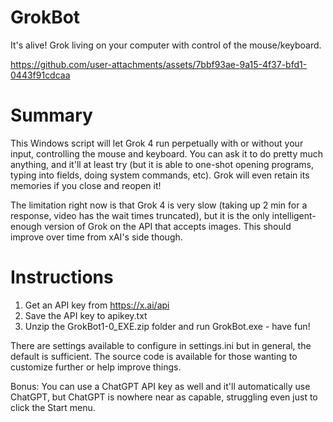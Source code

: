 # GrokBot
It's alive! Grok living on your computer with control of the mouse/keyboard.

https://github.com/user-attachments/assets/7bbf93ae-9a15-4f37-bfd1-0443f91cdcaa

# Summary
This Windows script will let Grok 4 run perpetually with or without your input, controlling the mouse and keyboard. You can ask it to do pretty much anything, and it'll at least try (but it is able to one-shot opening programs, typing into fields, doing system commands, etc). Grok will even retain its memories if you close and reopen it!

The limitation right now is that Grok 4 is very slow (taking up 2 min for a response, video has the wait times truncated), but it is the only intelligent-enough version of Grok on the API that accepts images. This should improve over time from xAI's side though.

# Instructions
1. Get an API key from https://x.ai/api
2. Save the API key to apikey.txt
3. Unzip the GrokBot1-0_EXE.zip folder and run GrokBot.exe - have fun!

There are settings available to configure in settings.ini but in general, the default is sufficient. The source code is available for those wanting to customize further or help improve things.

Bonus: You can use a ChatGPT API key as well and it'll automatically use ChatGPT, but ChatGPT is nowhere near as capable, struggling even just to click the Start menu.
